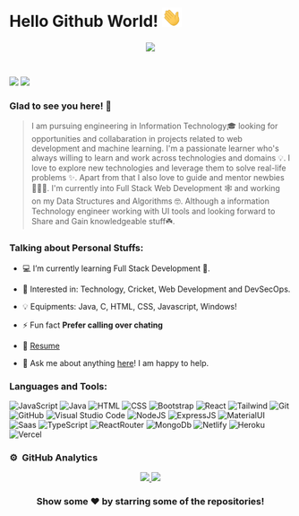 # Hello Github World! <img src="https://github.com/bisht230/bisht230/blob/main/assets/hello.gif" width="35"></h2>

<p align="center">
<img align="center" src="https://images.squarespace-cdn.com/content/v1/5e5ae71a84c054209740dee2/1599154214047-CKM89ZQMQTQBBUNCBYI3/090320_Final.gif" width="300">
</p>
<br>

[<img src="https://img.shields.io/badge/linkedin-%230077B5.svg?&style=flat&logo=linkedin&logoColor=white" />](https://www.linkedin.com/in/deepanshu-bisht-661785210/)
[<img src = "https://img.shields.io/badge/instagram-%23E4405F.svg?&style=flat&logo=instagram&logoColor=white">](https://www.instagram.com/bisht2501/)

### Glad to see you here! 🤩 &nbsp;

> I am pursuing engineering in Information Technology🎓 looking for opportunities and collabaration in projects related to web development and machine learning. I'm a passionate learner who's always willing to learn and work across technologies and domains 💡. I love to explore new technologies and leverage them to solve real-life problems ✨. Apart from that I also love to guide and mentor newbies 👨🏻‍💻. I'm currently into Full Stack Web Development 🕸️ and working on my Data Structures and Algorithms 🤓. Although a information Technology engineer working with UI tools and looking forward to Share and Gain knowledgeable stuff☘️.

### Talking about Personal Stuffs:

- 💻 I’m currently learning Full Stack Development 🚀.

- 🧩 Interested in: Technology, Cricket, Web Development and DevSecOps.

- 💡 Equipments: Java, C, HTML, CSS, Javascript, Windows!

- ⚡ Fun fact **Prefer calling over chating**

- 📝 [Resume](https://github.com/bisht230/bisht230/blob/main/assets/Deepanshu_Bisht_Resume_Updated.pdf)

- 💬 Ask me about anything [here](https://github.com/bisht230/bisht230/issues/1)! I am happy to help.

### Languages and Tools:

![JavaScript](https://img.shields.io/badge/JavaScript-323330?style=flat&logo=javascript&logoColor=F7DF1E) ![Java](https://img.shields.io/badge/-Java-333333?style=flat&logo=Java&logoColor=E32C2D) ![HTML](https://img.shields.io/badge/HTML5-E34F26?style=flat&logo=html5&logoColor=white) ![CSS](https://img.shields.io/badge/CSS3-1572B6?style=flat&logo=css3&logoColor=white) ![Bootstrap](https://img.shields.io/badge/Bootstrap-563D7C?style=flat&logo=bootstrap&logoColor=white) ![React](https://img.shields.io/badge/React-20232A?style=flat&logo=react&logoColor=61DAFB)  ![Tailwind](https://img.shields.io/badge/Tailwind_CSS-38B2AC?style=flat&logo=tailwind-css&logoColor=white) ![Git](https://img.shields.io/badge/GIT-E44C30?style=flat&logo=git&logoColor=white) ![GitHub](https://img.shields.io/badge/GitHub-100000?style=flat&logo=github&logoColor=white) ![Visual Studio Code](https://img.shields.io/badge/Visual_Studio_Code-0078D4?style=flat&logo=visual%20studio%20code&logoColor=white) ![NodeJS](https://img.shields.io/badge/Node.js-43853D?style=flat&logo=node.js&logoColor=white) ![ExpressJS](https://img.shields.io/badge/Express.js-404D59?style=flat&logo=express&logoColor=#fff) ![MaterialUI](https://img.shields.io/badge/Material--UI-0081CB?style=flat&logo=Material-ui&logoColor=white) ![Saas](https://img.shields.io/badge/Sass-CC6699?style=flat&logo=sass&logoColor=white) ![TypeScript](https://img.shields.io/badge/TypeScript-007ACC?style=flat&logo=typescript&logoColor=white) ![ReactRouter](https://img.shields.io/badge/React_Router-CA4245?style=flat&logo=react-router&logoColor=white) ![MongoDb](https://img.shields.io/badge/MongoDB-4EA94B?style=flat&logo=mongodb&logoColor=white) ![Netlify](https://img.shields.io/badge/Netlify-00C7B7?style=flat&logo=netlify&logoColor=white) ![Heroku](https://img.shields.io/badge/Heroku-430098?style=flat&logo=heroku&logoColor=white) ![Vercel](https://img.shields.io/badge/Vercel-000000?style=flat&logo=vercel&logoColor=white)

### ⚙️ &nbsp;GitHub Analytics

<p align="center">
<a href="https://github.com/bisht230">
  <img height="180em" src="https://github-readme-stats-eight-theta.vercel.app/api?username=bisht230&show_icons=true&theme=vue-dark&include_all_commits=true&count_private=true" />
  <img height="180em" src="https://github-readme-stats-eight-theta.vercel.app/api/top-langs/?username=bisht230&theme=vue-dark"/>
</a>
</p>

<div align="center">

### Show some ❤️ by starring some of the repositories!

</div>
